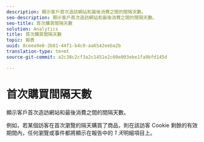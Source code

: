 ```yaml
---
description: 顯示客戶首次造訪網站和最後消費之間的間隔天數。
seo-description: 顯示客戶首次造訪網站和最後消費之間的間隔天數。
seo-title: 首次購買間隔天數
solution: Analytics
title: 首次購買間隔天數
topic: 報表
uuid: 8ceea9e8-2b81-44f1-b4c0-aa6542eeba2b
translation-type: tm+mt
source-git-commit: a2c38c2cf3a2c1451e2c60e003ebe1fa9bfd145d

---
```



# 首次購買間隔天數

顯示客戶首次造訪網站和最後消費之間的間隔天數。

例如，若某個訪客在首次瀏覽的隔天購買了商品，則在該訪客 Cookie 剩餘的有效期間內，任何瀏覽或事件都將顯示在報告中的 *1 天*&#x200B;明細項目上。

